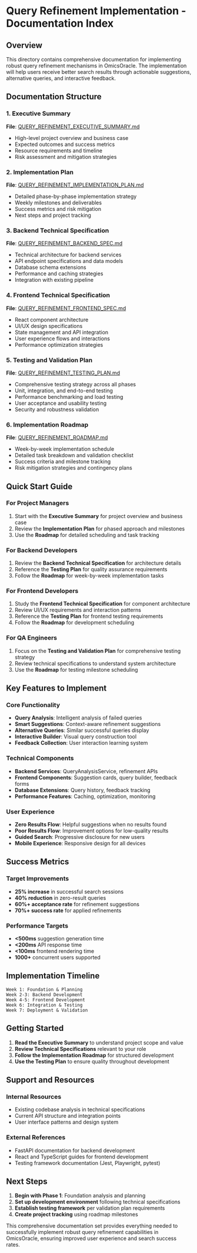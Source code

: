 # Query Refinement Implementation - Documentation Index

## Overview

This directory contains comprehensive documentation for implementing robust query refinement mechanisms in OmicsOracle. The implementation will help users receive better search results through actionable suggestions, alternative queries, and interactive feedback.

## Documentation Structure

### 1. Executive Summary
**File**: [QUERY_REFINEMENT_EXECUTIVE_SUMMARY.md](./QUERY_REFINEMENT_EXECUTIVE_SUMMARY.md)
- High-level project overview and business case
- Expected outcomes and success metrics
- Resource requirements and timeline
- Risk assessment and mitigation strategies

### 2. Implementation Plan
**File**: [QUERY_REFINEMENT_IMPLEMENTATION_PLAN.md](./QUERY_REFINEMENT_IMPLEMENTATION_PLAN.md)
- Detailed phase-by-phase implementation strategy
- Weekly milestones and deliverables
- Success metrics and risk mitigation
- Next steps and project tracking

### 3. Backend Technical Specification
**File**: [QUERY_REFINEMENT_BACKEND_SPEC.md](./QUERY_REFINEMENT_BACKEND_SPEC.md)
- Technical architecture for backend services
- API endpoint specifications and data models
- Database schema extensions
- Performance and caching strategies
- Integration with existing pipeline

### 4. Frontend Technical Specification
**File**: [QUERY_REFINEMENT_FRONTEND_SPEC.md](./QUERY_REFINEMENT_FRONTEND_SPEC.md)
- React component architecture
- UI/UX design specifications
- State management and API integration
- User experience flows and interactions
- Performance optimization strategies

### 5. Testing and Validation Plan
**File**: [QUERY_REFINEMENT_TESTING_PLAN.md](./QUERY_REFINEMENT_TESTING_PLAN.md)
- Comprehensive testing strategy across all phases
- Unit, integration, and end-to-end testing
- Performance benchmarking and load testing
- User acceptance and usability testing
- Security and robustness validation

### 6. Implementation Roadmap
**File**: [QUERY_REFINEMENT_ROADMAP.md](./QUERY_REFINEMENT_ROADMAP.md)
- Week-by-week implementation schedule
- Detailed task breakdown and validation checklist
- Success criteria and milestone tracking
- Risk mitigation strategies and contingency plans

## Quick Start Guide

### For Project Managers
1. Start with the **Executive Summary** for project overview and business case
2. Review the **Implementation Plan** for phased approach and milestones
3. Use the **Roadmap** for detailed scheduling and task tracking

### For Backend Developers
1. Review the **Backend Technical Specification** for architecture details
2. Reference the **Testing Plan** for quality assurance requirements
3. Follow the **Roadmap** for week-by-week implementation tasks

### For Frontend Developers
1. Study the **Frontend Technical Specification** for component architecture
2. Review UI/UX requirements and interaction patterns
3. Reference the **Testing Plan** for frontend testing requirements
4. Follow the **Roadmap** for development scheduling

### For QA Engineers
1. Focus on the **Testing and Validation Plan** for comprehensive testing strategy
2. Review technical specifications to understand system architecture
3. Use the **Roadmap** for testing milestone scheduling

## Key Features to Implement

### Core Functionality
- **Query Analysis**: Intelligent analysis of failed queries
- **Smart Suggestions**: Context-aware refinement suggestions
- **Alternative Queries**: Similar successful queries display
- **Interactive Builder**: Visual query construction tool
- **Feedback Collection**: User interaction learning system

### Technical Components
- **Backend Services**: QueryAnalysisService, refinement APIs
- **Frontend Components**: Suggestion cards, query builder, feedback forms
- **Database Extensions**: Query history, feedback tracking
- **Performance Features**: Caching, optimization, monitoring

### User Experience
- **Zero Results Flow**: Helpful suggestions when no results found
- **Poor Results Flow**: Improvement options for low-quality results
- **Guided Search**: Progressive disclosure for new users
- **Mobile Experience**: Responsive design for all devices

## Success Metrics

### Target Improvements
- **25% increase** in successful search sessions
- **40% reduction** in zero-result queries
- **60%+ acceptance rate** for refinement suggestions
- **70%+ success rate** for applied refinements

### Performance Targets
- **<500ms** suggestion generation time
- **<200ms** API response time
- **<100ms** frontend rendering time
- **1000+** concurrent users supported

## Implementation Timeline

```
Week 1: Foundation & Planning
Week 2-3: Backend Development
Week 4-5: Frontend Development
Week 6: Integration & Testing
Week 7: Deployment & Validation
```

## Getting Started

1. **Read the Executive Summary** to understand project scope and value
2. **Review Technical Specifications** relevant to your role
3. **Follow the Implementation Roadmap** for structured development
4. **Use the Testing Plan** to ensure quality throughout development

## Support and Resources

### Internal Resources
- Existing codebase analysis in technical specifications
- Current API structure and integration points
- User interface patterns and design system

### External References
- FastAPI documentation for backend development
- React and TypeScript guides for frontend development
- Testing framework documentation (Jest, Playwright, pytest)

## Next Steps

1. **Begin with Phase 1**: Foundation analysis and planning
2. **Set up development environment** following technical specifications
3. **Establish testing framework** per validation plan requirements
4. **Create project tracking** using roadmap milestones

This comprehensive documentation set provides everything needed to successfully implement robust query refinement capabilities in OmicsOracle, ensuring improved user experience and search success rates.

